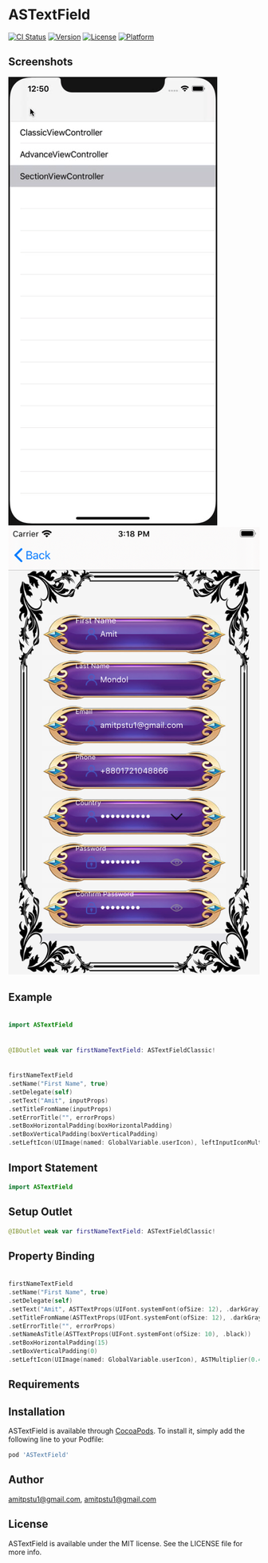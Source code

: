 # ASTextField

[![CI Status](https://img.shields.io/travis/amitpstu1@gmail.com/ASTextField.svg?style=flat)](https://travis-ci.org/amitpstu1@gmail.com/ASTextField)
[![Version](https://img.shields.io/cocoapods/v/ASTextField.svg?style=flat)](https://cocoapods.org/pods/ASTextField)
[![License](https://img.shields.io/cocoapods/l/ASTextField.svg?style=flat)](https://cocoapods.org/pods/ASTextField)
[![Platform](https://img.shields.io/cocoapods/p/ASTextField.svg?style=flat)](https://cocoapods.org/pods/ASTextField)

Screenshots
---------
![ASTextField Screenshots](astextField_screenshot.gif)![ASTextField Screenshots](astextField_d_screenshot.png)

    
## Example
```swift

import ASTextField


@IBOutlet weak var firstNameTextField: ASTextFieldClassic!


firstNameTextField
.setName("First Name", true)
.setDelegate(self)
.setText("Amit", inputProps)
.setTitleFromName(inputProps)
.setErrorTitle("", errorProps)
.setBoxHorizontalPadding(boxHorizontalPadding)
.setBoxVerticalPadding(boxVerticalPadding)
.setLeftIcon(UIImage(named: GlobalVariable.userIcon), leftInputIconMultiplier, {textField, imageView, isOn in print(textField.getName() ?? "") })

```

## Import Statement
```swift
import ASTextField
```

## Setup Outlet
```swift
@IBOutlet weak var firstNameTextField: ASTextFieldClassic!
```

## Property Binding
```swift

firstNameTextField
.setName("First Name", true)
.setDelegate(self)
.setText("Amit", ASTTextProps(UIFont.systemFont(ofSize: 12), .darkGray))
.setTitleFromName(ASTTextProps(UIFont.systemFont(ofSize: 12), .darkGray))
.setErrorTitle("", errorProps)
.setNameAsTitle(ASTTextProps(UIFont.systemFont(ofSize: 10), .black))
.setBoxHorizontalPadding(15)
.setBoxVerticalPadding(0)
.setLeftIcon(UIImage(named: GlobalVariable.userIcon), ASTMultiplier(0.4, 0.4), {textField, imageView, isOn in print(textField.getName() ?? "") })

```

## Requirements

## Installation

ASTextField is available through [CocoaPods](https://cocoapods.org). To install
it, simply add the following line to your Podfile:

```ruby
pod 'ASTextField'
```

## Author

amitpstu1@gmail.com, amitpstu1@gmail.com

## License

ASTextField is available under the MIT license. See the LICENSE file for more info.
